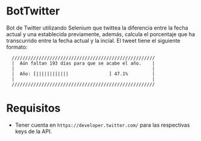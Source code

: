 # BotTwitter

Bot de Twitter utilizando Selenium que twittea la diferencia entre la fecha actual y una establecida previamente,
además, calcula el porcentaje que ha transcurrido entre la fecha actual y la incial. El tweet tiene el siguiente
formato:
```
  /////////////////////////////////////////////////////
  |  Aún faltan 193 días para que se acabe el año.    |
  |                                                   |
  |  Año: [||||||||||||               ] 47.1%         |
  |                                                   |
  /////////////////////////////////////////////////////
```

# Requisitos

- Tener cuenta en `https://developer.twitter.com/` para las respectivas keys de la API.
